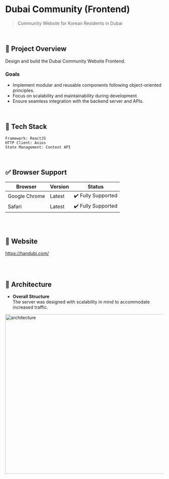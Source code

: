 # Dubai Community (Frontend)
> Community Website for Korean Residents in Dubai
</br>

## 🤖 Project Overview
Design and build the Dubai Community Website Frontend.
### Goals
- Implement modular and reusable components following object-oriented principles.
- Focus on scalability and maintainability during development.
- Ensure seamless integration with the backend server and APIs.

</br>

## 💎 Tech Stack
```
Framework: ReactJS
HTTP Client: Axios
State Management: Context API 
```
</br>

## ✅ Browser Support </br>
Browser|Version|Status|
--- | --- | --- |
Google Chrome| Latest | ✔️ Fully Supported
Safari| Latest | ✔️ Fully Supported

</br></br>

## 🔗 Website </br>
https://handubi.com/

</br></br>

## 🔑 Architecture
- **Overall Structure** </br>
The server was designed with scalability in mind to accommodate increased traffic.
<img width="506" alt="architecture" src="https://github.com/user-attachments/assets/f1bb377f-51db-49c2-a890-f830089a4255">

